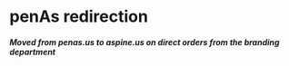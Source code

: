 # penAs redirection

##### Moved from penas.us to aspine.us on direct orders from the branding department

